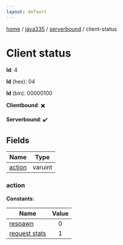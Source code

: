 ```yaml
---
layout: default
---
```


[home](/)  /  [java335](/protocol/java335)  /  [serverbound](/protocol/java335/serverbound)  /  client-status

# Client status

**Id**: 4

**Id** (hex): 04

**Id** (bin): 00000100

**Clientbound**: ✖️

**Serverbound**: ✔️

## Fields

Name | Type
---|---
[action](#action) | varuint

### action

**Constants**:

Name | Value
---|:---:
[respawn](action_respawn) | 0
[request stats](action_request-stats) | 1
